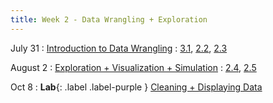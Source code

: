 ```yaml
---
title: Week 2 - Data Wrangling + Exploration
---
```


July 31
: [Introduction to Data Wrangling](#)
  : [3.1](#), [2.2](#), [2.3](#)

August 2
: [Exploration + Visualization + Simulation](#)
  : [2.4](#), [2.5](#)

Oct 8
: **Lab**{: .label .label-purple } [Cleaning + Displaying Data](#)

